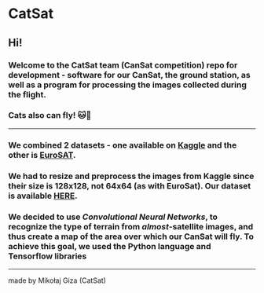 # CatSat
## Hi!
### Welcome to the **CatSat team** (CanSat competition) repo for development - software for our CanSat, the ground station, as well as a program for processing the images collected during the flight.

### Cats also can fly! :cat::stars:

---
### We combined 2 datasets - one available on [Kaggle](https://www.kaggle.com/datasets/mahmoudreda55/satellite-image-classification?resource=download) and the other is [EuroSAT](https://madm.dfki.de/files/sentinel/EuroSAT.zip). 
### We had to resize and preprocess the images from Kaggle since their size is 128x128, not 64x64 (as with EuroSat). Our dataset is available [HERE](https://dl.dropboxusercontent.com/s/5cfea9pfxti8pv3/dataset.zip?dl=0).

### We decided to use ***Convolutional Neural Networks***, to recognize the type of terrain from *almost*-satellite images, and thus create a map of the area over which our CanSat will fly. To achieve this goal, we used the Python language and Tensorflow libraries


---


made by Mikołaj Giza (CatSat)
